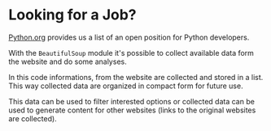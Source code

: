 # Looking for a Job?

[Python.org](https://www.python.org/jobs/) provides us a list of an open position for Python developers.

With the `BeautifulSoup` module it's possible to collect available data form the website and do some analyses.

In this code informations, from the website are collected and stored in a list. This way collected data are organized in compact form for future use.

This data can be used to filter interested options or collected data can be used to generate content for other websites (links to the original websites are collected).
